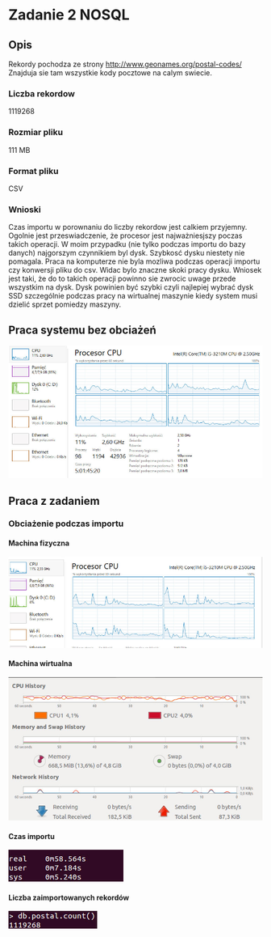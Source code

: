 # Zadanie 2 NOSQL

## Opis

Rekordy pochodza ze strony http://www.geonames.org/postal-codes/
Znajduja sie tam wszystkie kody pocztowe na calym swiecie.

### Liczba rekordow
1119268

### Rozmiar pliku
111 MB

### Format pliku
CSV

### Wnioski
Czas importu w porownaniu do liczby rekordow jest calkiem przyjemny.
Ogolnie jest przeswiadczenie, że procesor jest najważniesjszy poczas takich operacji.
W moim przypadku (nie tylko podczas importu do bazy danych) najgorszym czynnikiem byl dysk. Szybkosć dysku niestety nie pomagala. Praca na komputerze nie byla mozliwa podczas operacji importu czy konwersji pliku do csv. Widac bylo znaczne skoki pracy dysku. Wniosek jest taki, że do to takich operacji powinno sie zwrocic uwage przede wszystkim na dysk. Dysk powinien być szybki czyli najlepiej wybrać dysk SSD szczególnie podczas pracy na wirtualnej maszynie kiedy system musi dzielić sprzet pomiedzy maszyny.

## Praca systemu bez obciażeń

[przed]: https://raw.githubusercontent.com/pbasiak/pbnosql/master/zad2/img/przed.jpg
![przed]

## Praca z zadaniem

### Obciażenie podczas importu

#### Machina fizyczna

[import-fizy]: https://raw.githubusercontent.com/pbasiak/pbnosql/master/zad2/img/fiz-obciazenie.jpg
![import-fizy]

#### Machina wirtualna

[import-wirt]: https://raw.githubusercontent.com/pbasiak/pbnosql/master/zad2/img/wirt-import.jpg
![import-wirt]

#### Czas importu

[import-time]: https://raw.githubusercontent.com/pbasiak/pbnosql/master/zad2/img/time-import.jpg
![import-time]

#### Liczba zaimportowanych rekordów

[import-count]: https://raw.githubusercontent.com/pbasiak/pbnosql/master/zad2/img/count-import.jpg
![import-count]

